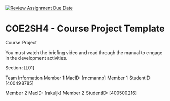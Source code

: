 [![Review Assignment Due Date](https://classroom.github.com/assets/deadline-readme-button-22041afd0340ce965d47ae6ef1cefeee28c7c493a6346c4f15d667ab976d596c.svg)](https://classroom.github.com/a/mLqiHWLE)
# COE2SH4 - Course Project Template
Course Project

You must watch the briefing video and read through the manual to engage in the development activities.


Section: [L01]

Team Information
Member 1 MacID: [mcmannp]
Member 1 StudentID: [400498785]

Member 2 MacID: [rakuljk]
Member 2 StudentID: [400500216]
